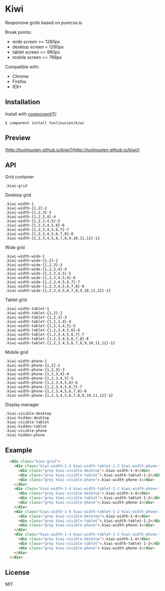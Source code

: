 # Kiwi

  Responsive grids based on purecss.io

Break points:
* wide screen >= 1280px
* desktop screen < 1280px
* tablet screen <= 980px
* mobile screen <= 768px

  
Compatible with:
* Chrome
* Firefox
* IE8+

## Installation

  Install with [component(1)](http://component.io):

    $ component install tuxlinuxien/kiwi

## Preview

  [http://tuxlinuxien.github.io/kiwi/](http://tuxlinuxien.github.io/kiwi/)

## API
  
  Grid container
    
    .kiwi-grid
  
  Desktop grid
  
    .kiwi-width-1
    .kiwi-width-{1,2}-2
    .kiwi-width-{1,2,3}-3
    .kiwi-width-{1,2,3,4}-4
    .kiwi-width-{1,2,3,4,5}-5
    .kiwi-width-{1,2,3,4,5,6}-6
    .kiwi-width-{1,2,3,4,5,6,7}-7
    .kiwi-width-{1,2,3,4,5,6,7,8}-8
    .kiwi-width-{1,2,3,4,5,6,7,8,9,10,11,12}-12

  Wide grid
  
    .kiwi-width-wide-1
    .kiwi-width-wide-{1,2}-2
    .kiwi-width-wide-{1,2,3}-3
    .kiwi-width-wide-{1,2,3,4}-4
    .kiwi-width-wide-{1,2,3,4,5}-5
    .kiwi-width-wide-{1,2,3,4,5,6}-6
    .kiwi-width-wide-{1,2,3,4,5,6,7}-7
    .kiwi-width-wide-{1,2,3,4,5,6,7,8}-8
    .kiwi-width-wide-{1,2,3,4,5,6,7,8,9,10,11,12}-12

  Tablet grid
  
    .kiwi-width-tablet-1
    .kiwi-width-tablet-{1,2}-2
    .kiwi-width-tablet-{1,2,3}-3
    .kiwi-width-tablet-{1,2,3,4}-4
    .kiwi-width-tablet-{1,2,3,4,5}-5
    .kiwi-width-tablet-{1,2,3,4,5,6}-6
    .kiwi-width-tablet-{1,2,3,4,5,6,7}-7
    .kiwi-width-tablet-{1,2,3,4,5,6,7,8}-8
    .kiwi-width-tablet-{1,2,3,4,5,6,7,8,9,10,11,12}-12

  Mobile grid
  
    .kiwi-width-phone-1
    .kiwi-width-phone-{1,2}-2
    .kiwi-width-phone-{1,2,3}-3
    .kiwi-width-phone-{1,2,3,4}-4
    .kiwi-width-phone-{1,2,3,4,5}-5
    .kiwi-width-phone-{1,2,3,4,5,6}-6
    .kiwi-width-phone-{1,2,3,4,5,6,7}-7
    .kiwi-width-phone-{1,2,3,4,5,6,7,8}-8
    .kiwi-width-phone-{1,2,3,4,5,6,7,8,9,10,11,12}-12

  Display manager
  
    .kiwi-visible-desktop
    .kiwi-hidden-desktop
    .kiwi-visible-tablet
    .kiwi-hidden-tablet
    .kiwi-visible-phone
    .kiwi-hidden-phone
       
## Example

```html
  <div class="kiwi-grid">
    <div class="kiwi-width-1-4 kiwi-width-tablet-1-2 kiwi-width-phone-1">
      <div class="grey kiwi-visible-desktop">.kiwi-width-1-4</div>
      <div class="grey kiwi-visible-tablet">.kiwi-width-tablet-1-2</div>
      <div class="grey kiwi-visible-phone">.kiwi-width-phone-1</div>
    </div>
    <div class="kiwi-width-1-4 kiwi-width-tablet-1-2 kiwi-width-phone-1">
      <div class="grey kiwi-visible-desktop">.kiwi-width-1-4</div>
      <div class="grey kiwi-visible-tablet">.kiwi-width-tablet-1-2</div>
      <div class="grey kiwi-visible-phone">.kiwi-width-phone-1</div>
    </div>
    <div class="kiwi-width-1-4 kiwi-width-tablet-1-2 kiwi-width-phone-1">
      <div class="grey kiwi-visible-desktop">.kiwi-width-1-4</div>
      <div class="grey kiwi-visible-tablet">.kiwi-width-tablet-1-2</div>
      <div class="grey kiwi-visible-phone">.kiwi-width-phone-1</div>
    </div>
    <div class="kiwi-width-1-4 kiwi-width-tablet-1-2 kiwi-width-phone-1">
      <div class="grey kiwi-visible-desktop">.kiwi-width-1-4</div>
      <div class="grey kiwi-visible-tablet">.kiwi-width-tablet-1-2</div>
      <div class="grey kiwi-visible-phone">.kiwi-width-phone-1</div>
    </div>
  </div>
```

## License

  MIT
